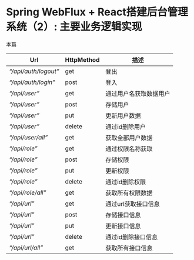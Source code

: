 # Spring WebFlux + React搭建后台管理系统（2）: 主要业务逻辑实现

本篇



| Url                  | HttpMethod | 描述                   |
| -------------------- | ---------- | ---------------------- |
| *“/api/auth/logout”* | get        | 登出                   |
| *“/api/auth/login”*  | post       | 登入                   |
| *“/api/user”*        | get        | 通过用户名获取数据用户 |
| *“/api/user”*        | post       | 存储用户               |
| *“/api/user”*        | put        | 更新用户数据           |
| *“/api/user”*        | delete     | 通过id删除用户         |
| *“/api/user/all”*    | get        | 获取全部用户数据       |
| *“/api/role”*        | get        | 通过权限名称获取       |
| *“/api/role”*        | post       | 存储权限               |
| *“/api/role”*        | put        | 更新权限               |
| *“/api/role”*        | delete     | 通过id删除权限         |
| *“/api/role/all”*    | get        | 获取所有权限数据       |
| *“/api/url”*         | get        | 通过url获取接口信息    |
| *“/api/url”*         | post       | 存储接口信息           |
| *“/api/url”*         | put        | 更新接口信息           |
| *“/api/url”*         | delete     | 通过id删除接口信息     |
| *“/api/url/all”*     | get        | 获取所有接口信息       |
